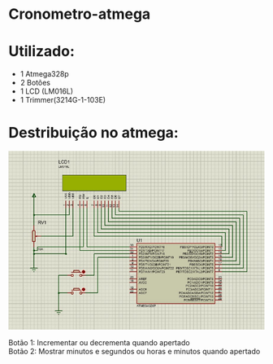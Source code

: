 # Cronometro-atmega
<h1>Utilizado:</h1>
<ul>
<li> 1 Atmega328p</li>
<li> 2 Botões</li>
<li> 1 LCD (LM016L)</li>
<li> 1 Trimmer(3214G-1-103E)</li>
</ul>
<h1>Destribuição no atmega:</h1>

![](Image/Proteus%20destribuição.jpg)

Botão 1: Incrementar ou decrementa quando apertado</br>
Botão 2: Mostrar minutos e segundos ou horas e minutos quando apertado
